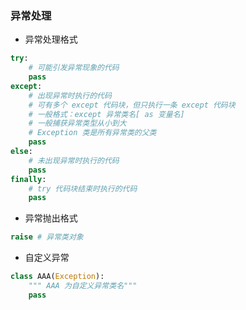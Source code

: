 ### 异常处理
* 异常处理格式

```python
try:
	# 可能引发异常现象的代码
	pass
except:
	# 出现异常时执行的代码
	# 可有多个 except 代码块，但只执行一条 except 代码块
	# 一般格式：except 异常类名[ as 变量名]
	# 一般捕获异常类型从小到大
	# Exception 类是所有异常类的父类
	pass
else:
	# 未出现异常时执行的代码
	pass
finally:
	# try 代码块结束时执行的代码
	pass
```

* 异常抛出格式

```python
raise # 异常类对象
```

* 自定义异常

```python
class AAA(Exception):
	""" AAA 为自定义异常类名"""
	pass
```
